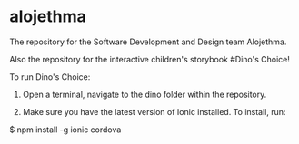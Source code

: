 # alojethma

The repository for the Software Development and Design team Alojethma.

Also the repository for the interactive children's storybook #Dino's Choice!

To run Dino's Choice:

1. Open a terminal, navigate to the dino folder within the repository.

2. Make sure you have the latest version of Ionic installed. To install, run:

$ npm install -g ionic cordova
